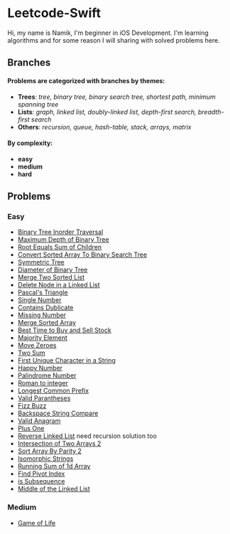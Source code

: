 # Leetcode-Swift
Hi, my name is Namik, I'm beginner in iOS Development. I'm learning algorithms and for some reason I will sharing with solved problems here.
## Branches
#### Problems are categorized with branches by themes: 
* **Trees**:  *tree, binary tree, binary search tree, shortest path, minimum spanning tree*
* **Lists**: *graph, linked list, doubly-linked list, depth-first search, breadth-first search*
* **Others**: *recursion, queue, hash-table, stack, arrays, matrix*

#### By complexity:
- **easy**
- **medium**
- **hard**

## Problems
### Easy 
- [Binary Tree Inorder Traversal](https://github.com/Nam-Namazov/Leetcode-Swift/tree/trees/easy/Binary-Tree-Inorder-Traversal) 
- [Maximum Depth of Binary Tree](https://github.com/Nam-Namazov/Leetcode-Swift/tree/trees/easy/MaximumDepth)
- [Root Equals Sum of Children](https://github.com/Nam-Namazov/Leetcode-Swift/tree/trees/easy/RootEqualsSumofChildren)
- [Convert Sorted Array To Binary Search Tree](https://github.com/Nam-Namazov/Leetcode-Swift/tree/trees/easy/Convert_Sorted_Array_to_Binary_Search_Tree)
- [Symmetric Tree](https://github.com/Nam-Namazov/Leetcode-Swift/tree/trees/easy/Symmetric_Tree)
- [Diameter of Binary Tree](https://github.com/Nam-Namazov/Leetcode-Swift/tree/trees/easy/Diameter_of_binary_tree)
- [Merge Two Sorted List](https://github.com/Nam-Namazov/Leetcode-Swift/tree/linked_list/easy/merge_two_sorted_list)
- [Delete Node in a Linked List](https://github.com/Nam-Namazov/Leetcode-Swift/tree/linked_list/easy/delete_node_in_a_linked_list)
- [Pascal's Triangle](https://github.com/Nam-Namazov/Leetcode-Swift/tree/Arrays/easy/Pascals_Triangle)
- [Single Number](https://github.com/Nam-Namazov/Leetcode-Swift/tree/Arrays/easy/Single_Number)
- [Contains Dublicate](https://github.com/Nam-Namazov/Leetcode-Swift/tree/Arrays/easy/Contains_Dublicate)
- [Missing Number](https://github.com/Nam-Namazov/Leetcode-Swift/tree/Arrays/easy/Missing_Number)
- [Merge Sorted Array](https://github.com/Nam-Namazov/Leetcode-Swift/tree/Arrays/easy/Merge_Sorted_Array)
- [Best Time to Buy and Sell Stock](https://github.com/Nam-Namazov/Leetcode-Swift/tree/Arrays/easy/Best_Time_To_Buy_And_Sell_Stock)
- [Majority Element](https://github.com/Nam-Namazov/Leetcode-Swift/tree/Arrays/easy/Majority_Element)
- [Move Zeroes](https://github.com/Nam-Namazov/Leetcode-Swift/tree/Arrays/easy/Move_Zeroes)
- [Two Sum](https://github.com/Nam-Namazov/Leetcode-Swift/tree/Arrays/easy/Two_Sum)
- [First Unique Character in a String](https://github.com/Nam-Namazov/Leetcode-Swift/tree/Others/easy/First_unique_character_in_string)
- [Happy Number](https://github.com/Nam-Namazov/Leetcode-Swift/tree/Others/easy/Happy_Number)
- [Palindrome Number](https://github.com/Nam-Namazov/Leetcode-Swift/tree/Others/easy/Palindrome_Number)
- [Roman to integer](https://github.com/Nam-Namazov/Leetcode-Swift/tree/Others/easy/roman_to_integer)
- [Longest Common Prefix](https://github.com/Nam-Namazov/Leetcode-Swift/tree/Others/easy/longest_common_prefix)
- [Valid Parantheses](https://github.com/Nam-Namazov/Leetcode-Swift/tree/Others/easy/Valid_Parantheses)
- [Fizz Buzz](https://github.com/Nam-Namazov/Leetcode-Swift/tree/Others/easy/Fizz_Buzz)
- [Backspace String Compare](https://github.com/Nam-Namazov/Leetcode-Swift/tree/Others/easy/Backspace_String_Compare)
- [Valid Anagram](https://github.com/Nam-Namazov/Leetcode-Swift/tree/Others/easy/Valid_Anagram)
- [Plus One](https://github.com/Nam-Namazov/Leetcode-Swift/tree/Others/easy/Valid_Anagram)
- [Reverse Linked List](https://github.com/Nam-Namazov/Leetcode-Swift/tree/easy/reverse_linked_list) need recursion solution too
- [Intersection of Two Arrays 2](https://github.com/Nam-Namazov/Leetcode-Swift/tree/easy/Intersaction_Of_Two_Arrays_2)
- [Sort Array By Parity 2](https://github.com/Nam-Namazov/Leetcode-Swift/tree/easy/sortyArrayByParity2)
- [Isomorphic Strings](https://github.com/Nam-Namazov/Leetcode-Swift/tree/easy/Isomorphic_Strings)
- [Running Sum of 1d Array](https://github.com/Nam-Namazov/Leetcode-Swift/tree/easy/RunningSumof1dArray)
- [Find Pivot Index](https://github.com/Nam-Namazov/Leetcode-Swift/tree/easy/FindPivotIndex)
- [is Subsequence](https://github.com/Nam-Namazov/Leetcode-Swift/tree/easy/Is_Subsequence)
- [Middle of the Linked List](https://github.com/Nam-Namazov/Leetcode-Swift/tree/easy/Middle_of_the_Linked_List)

### Medium 
- [Game of Life](https://github.com/Nam-Namazov/Leetcode-Swift/tree/easy/plus-one)
